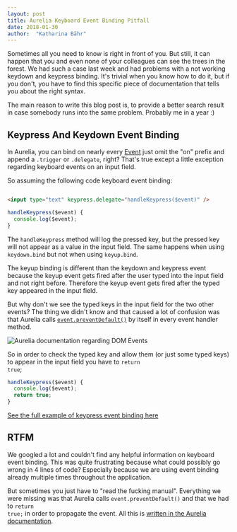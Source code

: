 ```yaml
---
layout: post
title: Aurelia Keyboard Event Binding Pitfall 
date: 2018-01-30
author:  "Katharina Bähr"
---
```



<span class="dropcap">S</span>ometimes all you need to know is right in front of you. But still, it can happen that you and even none of your colleagues can see the trees in the forest. We had such a case last week and had problems with a not working keydown and keypress binding. It's trivial when you know how to do it, but if you don't, you have to find this specific piece of documentation that tells you about the right syntax.


The main reason to write this blog post is, to provide a better search result in case somebody runs into the same problem. Probably me in a year :)


<h2>Keypress And Keydown Event Binding</h2>

In Aurelia, you can bind on nearly every <a href="https://developer.mozilla.org/en-US/docs/Web/API/Event">Event</a> just omit the "on" prefix and append a <code>.trigger</code> or <code>.delegate</code>, right? That's true except a little exception regarding keyboard events on an input field.

So assuming the following code keyboard event binding:

```html

<input type="text" keypress.delegate="handleKeypress($event)" />

```


```js
handleKeypress($event) {
  console.log($event);
}
```

The <code>handleKeypress</code> method will log the pressed key, but the pressed key will not appear as a value in the input field.
The same happens when using <code>keydown.bind</code> but not when using <code>keyup.bind</code>.

The keyup binding is different than the keydown and keypress event because the keyup event gets fired after the user typed into the input field and not right before. Therefore the keyup event gets fired after the typed key appeared in the input field.

But why don't we see the typed keys in the input field for the two other events? The thing we didn't know and that caused a lot of confusion was that
Aurelia calls <a href="https://developer.mozilla.org/en-US/docs/Web/API/Event/preventDefault"><code>event.preventDefault()</code></a> by itself in every event handler method.

<img src="{{ '/assets/img/keyboard_event_binding.JPG' | prepend: site.baseurl }}" alt="Aurelia documentation regarding DOM Events"/>

So in order to check the typed key and allow them (or just some typed keys) to appear in the input field you have to <code>return true</code>;

```js
handleKeypress($event) {
  console.log($event);
  return true;
}
```


<a href="https://gist.run/?id=2edbd8579faec322f1474a6a9ac126da&sha=2376359c565cd2497bb78a47399514140da59207">
See the full example of keypress event binding here</a>


<h2>RTFM</h2>

We googled a lot and couldn't find any helpful information on keyboard event binding.
This was quite frustrating because what could possibly go wrong in 4 lines of code? Especially because we are using event binding already multiple times throughout the application.

But sometimes you just have to "read the fucking manual". Everything we were missing was that Aurelia calls <code>event.preventDefault()</code> and that
we had to <code>return true;</code> in order to propagate the event. All this is <a href="http://aurelia.io/docs/binding/basics#dom-events">written in the Aurelia documentation</a>.
